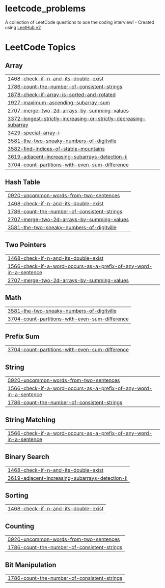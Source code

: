 # leetcode_problems
A collection of LeetCode questions to ace the coding interview! - Created using [LeetHub v2](https://github.com/arunbhardwaj/LeetHub-2.0)

<!---LeetCode Topics Start-->
# LeetCode Topics
## Array
|  |
| ------- |
| [1468-check-if-n-and-its-double-exist](https://github.com/prakantsharma/leetcode_problems/tree/master/1468-check-if-n-and-its-double-exist) |
| [1786-count-the-number-of-consistent-strings](https://github.com/prakantsharma/leetcode_problems/tree/master/1786-count-the-number-of-consistent-strings) |
| [1878-check-if-array-is-sorted-and-rotated](https://github.com/prakantsharma/leetcode_problems/tree/master/1878-check-if-array-is-sorted-and-rotated) |
| [1927-maximum-ascending-subarray-sum](https://github.com/prakantsharma/leetcode_problems/tree/master/1927-maximum-ascending-subarray-sum) |
| [2707-merge-two-2d-arrays-by-summing-values](https://github.com/prakantsharma/leetcode_problems/tree/master/2707-merge-two-2d-arrays-by-summing-values) |
| [3372-longest-strictly-increasing-or-strictly-decreasing-subarray](https://github.com/prakantsharma/leetcode_problems/tree/master/3372-longest-strictly-increasing-or-strictly-decreasing-subarray) |
| [3429-special-array-i](https://github.com/prakantsharma/leetcode_problems/tree/master/3429-special-array-i) |
| [3581-the-two-sneaky-numbers-of-digitville](https://github.com/prakantsharma/leetcode_problems/tree/master/3581-the-two-sneaky-numbers-of-digitville) |
| [3582-find-indices-of-stable-mountains](https://github.com/prakantsharma/leetcode_problems/tree/master/3582-find-indices-of-stable-mountains) |
| [3619-adjacent-increasing-subarrays-detection-ii](https://github.com/prakantsharma/leetcode_problems/tree/master/3619-adjacent-increasing-subarrays-detection-ii) |
| [3704-count-partitions-with-even-sum-difference](https://github.com/prakantsharma/leetcode_problems/tree/master/3704-count-partitions-with-even-sum-difference) |
## Hash Table
|  |
| ------- |
| [0920-uncommon-words-from-two-sentences](https://github.com/prakantsharma/leetcode_problems/tree/master/0920-uncommon-words-from-two-sentences) |
| [1468-check-if-n-and-its-double-exist](https://github.com/prakantsharma/leetcode_problems/tree/master/1468-check-if-n-and-its-double-exist) |
| [1786-count-the-number-of-consistent-strings](https://github.com/prakantsharma/leetcode_problems/tree/master/1786-count-the-number-of-consistent-strings) |
| [2707-merge-two-2d-arrays-by-summing-values](https://github.com/prakantsharma/leetcode_problems/tree/master/2707-merge-two-2d-arrays-by-summing-values) |
| [3581-the-two-sneaky-numbers-of-digitville](https://github.com/prakantsharma/leetcode_problems/tree/master/3581-the-two-sneaky-numbers-of-digitville) |
## Two Pointers
|  |
| ------- |
| [1468-check-if-n-and-its-double-exist](https://github.com/prakantsharma/leetcode_problems/tree/master/1468-check-if-n-and-its-double-exist) |
| [1566-check-if-a-word-occurs-as-a-prefix-of-any-word-in-a-sentence](https://github.com/prakantsharma/leetcode_problems/tree/master/1566-check-if-a-word-occurs-as-a-prefix-of-any-word-in-a-sentence) |
| [2707-merge-two-2d-arrays-by-summing-values](https://github.com/prakantsharma/leetcode_problems/tree/master/2707-merge-two-2d-arrays-by-summing-values) |
## Math
|  |
| ------- |
| [3581-the-two-sneaky-numbers-of-digitville](https://github.com/prakantsharma/leetcode_problems/tree/master/3581-the-two-sneaky-numbers-of-digitville) |
| [3704-count-partitions-with-even-sum-difference](https://github.com/prakantsharma/leetcode_problems/tree/master/3704-count-partitions-with-even-sum-difference) |
## Prefix Sum
|  |
| ------- |
| [3704-count-partitions-with-even-sum-difference](https://github.com/prakantsharma/leetcode_problems/tree/master/3704-count-partitions-with-even-sum-difference) |
## String
|  |
| ------- |
| [0920-uncommon-words-from-two-sentences](https://github.com/prakantsharma/leetcode_problems/tree/master/0920-uncommon-words-from-two-sentences) |
| [1566-check-if-a-word-occurs-as-a-prefix-of-any-word-in-a-sentence](https://github.com/prakantsharma/leetcode_problems/tree/master/1566-check-if-a-word-occurs-as-a-prefix-of-any-word-in-a-sentence) |
| [1786-count-the-number-of-consistent-strings](https://github.com/prakantsharma/leetcode_problems/tree/master/1786-count-the-number-of-consistent-strings) |
## String Matching
|  |
| ------- |
| [1566-check-if-a-word-occurs-as-a-prefix-of-any-word-in-a-sentence](https://github.com/prakantsharma/leetcode_problems/tree/master/1566-check-if-a-word-occurs-as-a-prefix-of-any-word-in-a-sentence) |
## Binary Search
|  |
| ------- |
| [1468-check-if-n-and-its-double-exist](https://github.com/prakantsharma/leetcode_problems/tree/master/1468-check-if-n-and-its-double-exist) |
| [3619-adjacent-increasing-subarrays-detection-ii](https://github.com/prakantsharma/leetcode_problems/tree/master/3619-adjacent-increasing-subarrays-detection-ii) |
## Sorting
|  |
| ------- |
| [1468-check-if-n-and-its-double-exist](https://github.com/prakantsharma/leetcode_problems/tree/master/1468-check-if-n-and-its-double-exist) |
## Counting
|  |
| ------- |
| [0920-uncommon-words-from-two-sentences](https://github.com/prakantsharma/leetcode_problems/tree/master/0920-uncommon-words-from-two-sentences) |
| [1786-count-the-number-of-consistent-strings](https://github.com/prakantsharma/leetcode_problems/tree/master/1786-count-the-number-of-consistent-strings) |
## Bit Manipulation
|  |
| ------- |
| [1786-count-the-number-of-consistent-strings](https://github.com/prakantsharma/leetcode_problems/tree/master/1786-count-the-number-of-consistent-strings) |
<!---LeetCode Topics End-->